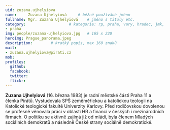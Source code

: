 ```yaml
---
uid: zuzana.ujhelyiova
name:     Zuzana Ujhelyiová  	# běžně používáné jméno
fullname: Mgr. Zuzana Ujhelyiová 	# jméno s tituly etc.
category:                 	# kategorie: rp, praha, vary, hradec, jmk, senat
- praha
img: people/zuzana-ujhelyiova.jpg   # 165 x 220
heroImg: Prague_panorama.jpeg
description:      	# kratký popis, max 160 znaků
mail:
- zuzana.ujhelyiova@pirati.cz
mob:			 
profiles:
  github:       
  facebook:  
  twitter: 		  
  flickr:		  
---
```


**Zuzana Ujhelyiová** (16. března 1983) je radní městské části Praha 11 a členka Pirátů. Vystudovala SPŠ zeměměřickou a katolickou teologii na Katolické teologické fakultě Univerzity Karlovy. Před rodičovskou dovolenou se profesně věnovala práci v oblasti HR a financí v českých i mezinárodních firmách. O politiku se aktivně zajímá již od mládí, byla členem Mladých sociálních demokratů a následně České strany sociálně demokratické.
